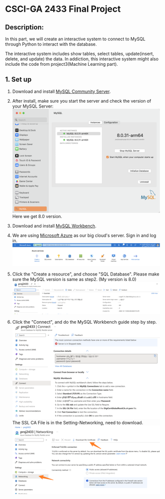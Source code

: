 # CSCI-GA 2433 Final Project

## Description:
In this part, we will create an interactive system to connect to MySQL through Python to interact with the database.

The interactive system includes show tables, select tables, update(insert, delete, and update) the data. In addiction, this interactive system might also include the code from project3(Machine Learning part).

## 1. Set up
1) Download and install [MySQL Community Server](https://dev.mysql.com/downloads/mysql/).

2) After install, make sure you start the server and check the version of your MySQL Server:
![Image text](images/mysql_server.png)
Here we get 8.0 version.

3) Download and install [MySQL Workbench](https://dev.mysql.com/downloads/workbench/).

4) We are using [Microsoft Azure](https://azure.microsoft.com/en-us/) as our big cloud's server. Sign in and log in.
![Image text](images/ms_azure.png)

5) Click the "Create a resource", and choose "SQL Database". Please make sure the MySQL version is same as step2. (My version is 8.0)
![Image text](images/ms_azure_overview.png)

6) Click the "Connect", and do the MySQL Workbench guide step by step.
![Image text](images/ms_azure_connection.png)
The SSL CA File is in the Setting-Networking, need to download.
![Image text](images/ms_azure_networking.png)